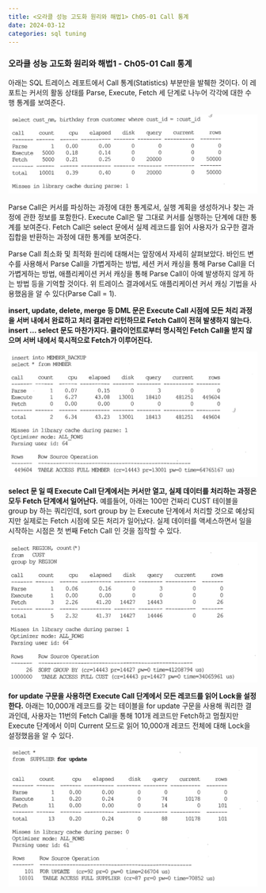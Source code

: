```yaml
---
title: <오라클 성능 고도화 원리와 해법1> Ch05-01 Call 통계
date: 2024-03-12
categories: sql tuning
---
```



### 오라클 성능 고도화 원리와 해법1 - Ch05-01 Call 통계

아래는 SQL 트레이스 레포트에서 Call 통계(Statistics) 부분만을 발췌한 것이다. 이 레포트는 커서의 활동 상태를 Parse, Execute, Fetch 세 단계로 나누어 각각에 대한 수행 통계를 보여준다.

![](/assets/images/sqlp/sqlp1-05-01-statistics1.png)

Parse Call은 커서를 파싱하는 과정에 대한 통계로서, 실행 계획을 생성하거나 찾는 과정에 관한 정보를 포함한다. Execute Call은 말 그대로 커서를 실행하는 단계에 대한 통계를 보여준다. Fetch Call은 select 문에서 실제 레코드를 읽어 사용자가 요구한 결과 집합을 반환하는 과정에 대한 통계를 보여준다.

Parse Call 최소화 및 최적화 원리에 대해서는 앞장에서 자세히 살펴보았다. 바인드 변수를 사용해서 Parse Call을 가볍게하는 방법, 세션 커서 캐싱을 통해 Parse Call을 더 가볍게하는 방법, 애플리케이션 커서 캐싱을 통해 Parse Call이 아예 발생하지 않게 하는 방법 등을 기억할 것이다. 위 트레이스 결과에서도 애플리케이션 커서 캐싱 기법을 사용했음을 알 수 있다(Parse Call = 1).

**insert, update, delete, merge 등 DML 문은 Execute Call 시점에 모든 처리 과정을 서버 내에서 완료하고 처리 결과만 리턴하므로 Fetch Call이 전혀 발생하지 않는다. insert ... select 문도 마찬가지다. 클라이언트로부터 명시적인 Fetch Call을 받지 않으며 서버 내에서 묵시적으로 Fetch가 이루어진다.**

![](/assets/images/sqlp/sqlp1-05-01-statistics2.png)

**select 문 일 때 Execute Call 단계에서는 커서만 열고, 실제 데이터를 처리하는 과정은 모두 Fetch 단계에서 일어난다.** 예를들어, 아래는 100만 건짜리 CUST 테이블을 group by 하는 쿼리인데, sort group by 는 Execute 단계에서 처리할 것으로 예상되지만 실제로는 Fetch 시점에 모든 처리가 일어났다. 실제 데이터를 액세스하면서 일을 시작하는 시점은 첫 번째 Fetch Call 인 것을 짐작할 수 있다.

![](/assets/images/sqlp/sqlp1-05-01-statistics3.png)

**for update 구문을 사용하면 Execute Call 단계에서 모든 레코드를 읽어 Lock을 설정한다.** 아래는 10,000개 레코드를 갖는 테이블을 for update 구문을 사용해 쿼리한 결과인데, 사용자는 11번의 Fetch Call을 통해 101개 레코드만 Fetch하고 멈췄지만 Execute 단계에서 이미 Current 모드로 읽어 10,000개 레코드 전체에 대해 Lock을 설정했음을 알 수 있다.

![](/assets/images/sqlp/sqlp1-05-01-statistics4.png)


